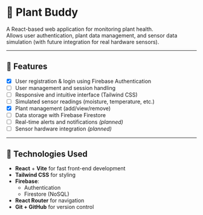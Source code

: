 # 🌿 Plant Buddy

A React-based web application for monitoring plant health.  
Allows user authentication, plant data management, and sensor data simulation (with future integration for real hardware sensors).

---

## 🚀 Features

- [x] User registration & login using Firebase Authentication
- [ ] User management and session handling
- [ ] Responsive and intuitive interface (Tailwind CSS)
- [ ] Simulated sensor readings (moisture, temperature, etc.)
- [x] Plant management (add/view/remove)
- [ ] Data storage with Firebase Firestore
- [ ] Real-time alerts and notifications *(planned)*
- [ ] Sensor hardware integration *(planned)*

---

## 🧰 Technologies Used

- **React** + **Vite** for fast front-end development
- **Tailwind CSS** for styling
- **Firebase**:
  - Authentication
  - Firestore (NoSQL)
- **React Router** for navigation
- **Git + GitHub** for version control

